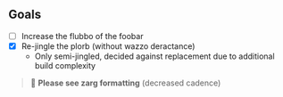 ## Goals
- [ ] Increase the flubbo of the foobar
- [x] Re-jingle the plorb (without wazzo deractance)
   - Only semi-jingled, decided against replacement due to additional build complexity

 > :eyes: **Please see zarg formatting** (decreased cadence)
